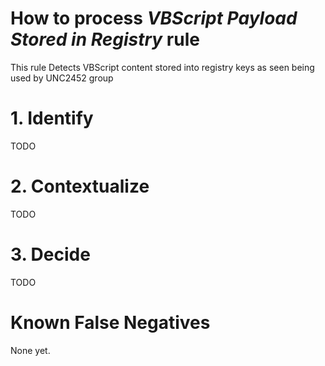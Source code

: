 # How to process *VBScript Payload Stored in Registry* rule
This rule Detects VBScript content stored into registry keys as seen being used by UNC2452 group

# 1. Identify
TODO

# 2. Contextualize
TODO

# 3. Decide
TODO

# Known False Negatives
None yet.
